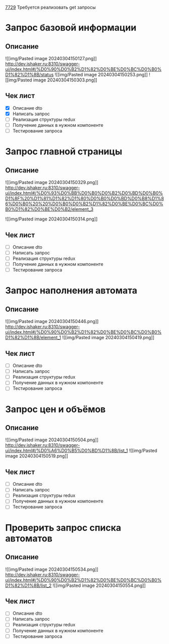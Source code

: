 [7729](https://sheykertekh.bitrix24.ru/workgroups/group/85/tasks/task/view/7729/)
Требуется реализовать get запросы

# Запрос базовой информации
## Описание
![[img/Pasted image 20240304150127.png]]
http://dev.ishaker.ru:8310/swagger-ui/index.html#/%D0%90%D0%B2%D1%82%D0%BE%D0%BC%D0%B0%D1%82%D1%8B/status
![[img/Pasted image 20240304150253.png]]
![[img/Pasted image 20240304150303.png]]
## Чек лист
- [x] Описание dto
- [x] Написать запрос
- [ ] Реализация структуры redux
- [ ] Получение данных в нужном компоненте
- [ ] Тестирование запроса
# Запрос главной страницы
## Описание
![[img/Pasted image 20240304150329.png]]
http://dev.ishaker.ru:8310/swagger-ui/index.html#/%D0%93%D0%BB%D0%B0%D0%B2%D0%BD%D0%B0%D1%8F%20%D1%81%D1%82%D1%80%D0%B0%D0%BD%D0%B8%D1%86%D0%B0%20%20%D0%B0%D0%B2%D1%82%D0%BE%D0%BC%D0%B0%D1%82%D0%BE%D0%B2/element_3

![[img/Pasted image 20240304150314.png]]
## Чек лист
- [ ] Описание dto
- [ ] Написать запрос
- [ ] Реализация структуры redux
- [ ] Получение данных в нужном компоненте
- [ ] Тестирование запроса
# Запрос наполнения автомата
## Описание
![[img/Pasted image 20240304150446.png]]
http://dev.ishaker.ru:8310/swagger-ui/index.html#/%D0%90%D0%B2%D1%82%D0%BE%D0%BC%D0%B0%D1%82%D1%8B/element_1
![[img/Pasted image 20240304150419.png]]
## Чек лист
- [ ] Описание dto
- [ ] Написать запрос
- [ ] Реализация структуры redux
- [ ] Получение данных в нужном компоненте
- [ ] Тестирование запроса
# Запрос цен и объёмов
## Описание
![[img/Pasted image 20240304150504.png]]
http://dev.ishaker.ru:8310/swagger-ui/index.html#/%D0%A6%D0%B5%D0%BD%D1%8B/list_1
![[img/Pasted image 20240304150519.png]]
## Чек лист
- [ ] Описание dto
- [ ] Написать запрос
- [ ] Реализация структуры redux
- [ ] Получение данных в нужном компоненте
- [ ] Тестирование запроса
# Проверить запрос списка автоматов
## Описание
![[img/Pasted image 20240304150534.png]]
http://dev.ishaker.ru:8310/swagger-ui/index.html#/%D0%90%D0%B2%D1%82%D0%BE%D0%BC%D0%B0%D1%82%D1%8B/list_2
![[img/Pasted image 20240304150554.png]]
## Чек лист
- [ ] Описание dto
- [ ] Написать запрос
- [ ] Реализация структуры redux
- [ ] Получение данных в нужном компоненте
- [ ] Тестирование запроса
